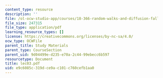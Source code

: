 ```yaml
---
content_type: resource
description: ''
file: /ol-ocw-studio-app/courses/18-366-random-walks-and-diffusion-fall-2006/e9c6085c319dce9ac101c760cefb1aa0_lec03.pdf
file_size: 247315
file_type: application/pdf
learning_resource_types: []
license: https://creativecommons.org/licenses/by-nc-sa/4.0/
ocw_type: OCWFile
parent_title: Study Materials
parent_type: CourseSection
parent_uid: 9d04499e-d235-e70a-2c44-99ebecc6b597
resourcetype: Document
title: lec03.pdf
uid: e9c6085c-319d-ce9a-c101-c760cefb1aa0
---
```

